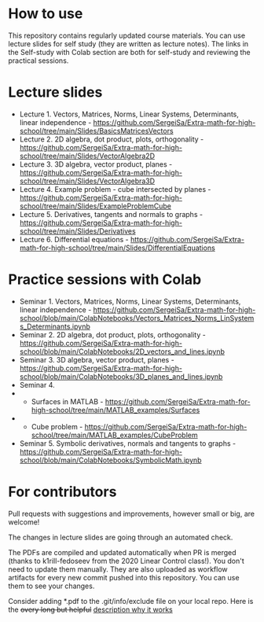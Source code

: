 # How to use

This repository contains regularly updated course materials. You can use lecture slides for self study (they are written as lecture notes). The links in the Self-study with Colab section are both for self-study and reviewing the practical sessions.
# Lecture slides

* Lecture 1. Vectors, Matrices, Norms, Linear Systems, Determinants, linear independence - https://github.com/SergeiSa/Extra-math-for-high-school/tree/main/Slides/BasicsMatricesVectors
* Lecture 2. 2D algebra, dot product, plots, orthogonality - https://github.com/SergeiSa/Extra-math-for-high-school/tree/main/Slides/VectorAlgebra2D
* Lecture 3. 3D algebra, vector product, planes - https://github.com/SergeiSa/Extra-math-for-high-school/tree/main/Slides/VectorAlgebra3D
* Lecture 4. Example problem - cube intersected by planes - https://github.com/SergeiSa/Extra-math-for-high-school/tree/main/Slides/ExampleProblemCube
* Lecture 5. Derivatives, tangents and normals to graphs - https://github.com/SergeiSa/Extra-math-for-high-school/tree/main/Slides/Derivatives
* Lecture 6. Differential equations - https://github.com/SergeiSa/Extra-math-for-high-school/tree/main/Slides/DifferentialEquations


# Practice sessions with Colab

* Seminar 1. Vectors, Matrices, Norms, Linear Systems, Determinants, linear independence - https://github.com/SergeiSa/Extra-math-for-high-school/blob/main/ColabNotebooks/Vectors_Matrices_Norms_LinSystems_Determinants.ipynb
* Seminar 2. 2D algebra, dot product, plots, orthogonality - https://github.com/SergeiSa/Extra-math-for-high-school/blob/main/ColabNotebooks/2D_vectors_and_lines.ipynb
* Seminar 3. 3D algebra, vector product, planes - https://github.com/SergeiSa/Extra-math-for-high-school/blob/main/ColabNotebooks/3D_planes_and_lines.ipynb
* Seminar 4. 
* * Surfaces in MATLAB - https://github.com/SergeiSa/Extra-math-for-high-school/tree/main/MATLAB_examples/Surfaces 
* * Cube problem - https://github.com/SergeiSa/Extra-math-for-high-school/tree/main/MATLAB_examples/CubeProblem
* Seminar 5. Symbolic derivatives, normals and tangents to graphs - https://github.com/SergeiSa/Extra-math-for-high-school/blob/main/ColabNotebooks/SymbolicMath.ipynb

# For contributors

Pull requests with suggestions and improvements, however small or big, are welcome!

The changes in lecture slides are going through an automated check.

The PDFs are compiled and updated automatically when PR is merged (thanks to k1rill-fedoseev from the 2020 Linear Control class!). You don't need to update them manually. They are also uploaded as workflow artifacts for every new commit pushed into this repository. You can use them to see your changes.
 
Consider adding \*.pdf to the .git/info/exclude file on your local repo. Here is the ~~overy long but helpful~~ [description why it works](https://medium.com/@dave_lunny/exclude-files-from-git-without-committing-changes-to-gitignore-986fa712e78d)
